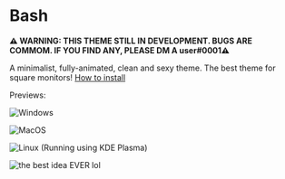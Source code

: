 # Bash

**⚠️ WARNING: THIS THEME STILL IN DEVELOPMENT. BUGS ARE COMMOM. IF YOU FIND ANY, PLEASE DM A user#0001⚠️**

A minimalist, fully-animated, clean and sexy theme. The best theme for square monitors! [How to install](https://0x71.cc/bd/guide/#installthemesplugins)

Previews:

![Windows](https://cdn.discordapp.com/attachments/539180316447997974/652546314659430442/1.png)

![MacOS](https://cdn.discordapp.com/attachments/539180316447997974/652546319323496486/2.png)

![Linux (Running using KDE Plasma)](https://cdn.discordapp.com/attachments/539180316447997974/652546316941131788/3.png)

![the best idea EVER lol](https://cdn.discordapp.com/attachments/539180316447997974/652551209076654080/unknown.png)
